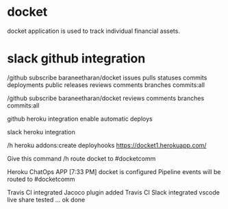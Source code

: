 # docket
docket application is used to track individual financial assets.

# slack github integration
/github subscribe baraneetharan/docket issues pulls statuses commits deployments public releases reviews comments branches commits:all

/github subscribe baraneetharan/docket reviews comments branches commits:all

github heroku integration enable automatic deploys

slack heroku integration

/h heroku addons:create deployhooks https://docket1.herokuapp.com/

Give this command
/h route docket to #docketcomm

Heroku ChatOps APP [7:33 PM]
docket is configured
Pipeline events will be routed to #docketcomm

Travis CI integrated
Jacoco plugin added
Travis CI Slack integrated
vscode live share tested ...
ok done
